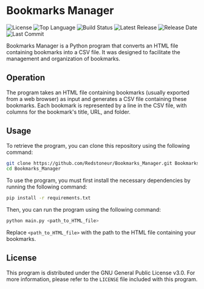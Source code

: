 # Bookmarks Manager

![License](https://img.shields.io/github/license/Redstoneur/Bookmarks_Manager)
![Top Language](https://img.shields.io/github/languages/top/Redstoneur/Bookmarks_Manager)
![Build Status](https://img.shields.io/github/actions/workflow/status/Redstoneur/Bookmarks_Manager/build-and-publish.yml)
![Latest Release](https://img.shields.io/github/v/release/Redstoneur/Bookmarks_Manager)
![Release Date](https://img.shields.io/github/release-date/Redstoneur/Bookmarks_Manager)
![Last Commit](https://img.shields.io/github/last-commit/Redstoneur/Bookmarks_Manager)

Bookmarks Manager is a Python program that converts an HTML file containing bookmarks into a CSV file. It was designed to facilitate the management and organization of bookmarks.

## Operation
The program takes an HTML file containing bookmarks (usually exported from a web browser) as input and generates a CSV file containing these bookmarks. Each bookmark is represented by a line in the CSV file, with columns for the bookmark's title, URL, and folder.

## Usage

To retrieve the program, you can clone this repository using the following command:

```bash
git clone https://github.com/Redstoneur/Bookmarks_Manager.git Bookmarks_Manager
cd Bookmarks_Manager
```

To use the program, you must first install the necessary dependencies by running the following command:

```bash
pip install -r requirements.txt
```

Then, you can run the program using the following command:

```bash
python main.py <path_to_HTML_file>
```

Replace `<path_to_HTML_file>` with the path to the HTML file containing your bookmarks.

## License

This program is distributed under the GNU General Public License v3.0. For more information, please refer to the `LICENSE` file included with this program.